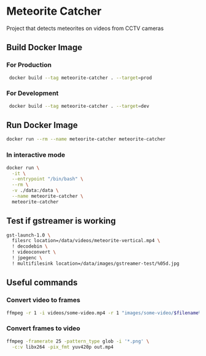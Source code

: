 # Meteorite Catcher
Project that detects meteorites on videos from CCTV cameras

## Build Docker Image

### For Production
```bash
 docker build --tag meteorite-catcher . --target=prod
```

### For Development
```bash
 docker build --tag meteorite-catcher . --target=dev
```

## Run Docker Image
```bash
docker run --rm --name meteorite-catcher meteorite-catcher
```

### In interactive mode
```bash
docker run \
  -it \
  --entrypoint "/bin/bash" \
  --rm \
  -v ./data:/data \
  --name meteorite-catcher \
  meteorite-catcher
```

## Test if gstreamer is working
```bash
gst-launch-1.0 \
  filesrc location=/data/videos/meteorite-vertical.mp4 \
  ! decodebin \
  ! videoconvert \
  ! jpegenc \
  ! multifilesink location=/data/images/gstreamer-test/%05d.jpg
```

## Useful commands

### Convert video to frames
```bash
ffmpeg -r 1 -i videos/some-video.mp4 -r 1 "images/some-video/$filename%03d.png"
```

### Convert frames to video
```bash
ffmpeg -framerate 25 -pattern_type glob -i '*.png' \
  -c:v libx264 -pix_fmt yuv420p out.mp4
```